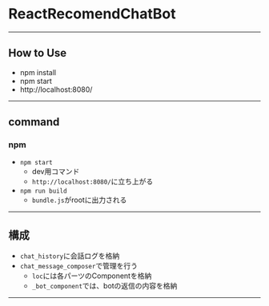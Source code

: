 # ReactRecomendChatBot
---
## How to Use

- npm install
- npm start
- http://localhost:8080/

---
## command

### npm
- `npm start`
  - dev用コマンド
  - `http://localhost:8080/`に立ち上がる
- `npm run build`
  - `bundle.js`がrootに出力される

---
## 構成
- `chat_history`に会話ログを格納
- `chat_message_composer`で管理を行う
  - `loc`には各パーツのComponentを格納
  - `_bot_component`では、botの返信の内容を格納

---